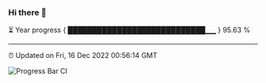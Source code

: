 ### Hi there 👋

⏳ Year progress { ████████████████████████████▁▁ } 95.63 %

---

⏰ Updated on Fri, 16 Dec 2022 00:56:14 GMT

![Progress Bar CI](https://github.com/liununu/liununu/workflows/Progress%20Bar%20CI/badge.svg)
